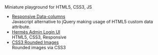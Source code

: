 Miniature playground for HTML5, CSS3, JS

- [Responsive Data-columns](https://github.com/dkabistan/labs/blob/master/data-columns.html)  
  Javascript alternative to jQuery making usage of HTML5 custom data attribute.
- [Hermès Admin Login UI](https://github.com/dkabistan/labs/blob/master/login.html)  
  HTML5, CSS3, Responsive 
- [CSS3 Rounded Images](https://github.com/dkabistan/labs/blob/master/css3-img.html)  
  Rounded images via CSS3
